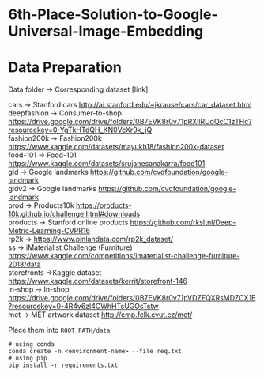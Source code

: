 # 6th-Place-Solution-to-Google-Universal-Image-Embedding

# Data Preparation

Data folder → Corresponding dataset [link]

cars → Stanford cars http://ai.stanford.edu/~jkrause/cars/car_dataset.html   
deepfashion →  Consumer-to-shop https://drive.google.com/drive/folders/0B7EVK8r0v71pRXllRUdQcC1zTHc?resourcekey=0-YgTkHTdQH_KN0VcXr9k_jQ  
fashion200k →  Fashion200k https://www.kaggle.com/datasets/mayukh18/fashion200k-dataset  
food-101 → Food-101 https://www.kaggle.com/datasets/srujanesanakarra/food101  
gld → Google landmarks https://github.com/cvdfoundation/google-landmark  
gldv2 → Google landmarks https://github.com/cvdfoundation/google-landmark  
prod → Products10k https://products-10k.github.io/challenge.html#downloads  
products → Stanford online products https://github.com/rksltnl/Deep-Metric-Learning-CVPR16  
rp2k → https://www.pinlandata.com/rp2k_dataset/  
ss → iMaterialist Challenge (Furniture) https://www.kaggle.com/competitions/imaterialist-challenge-furniture-2018/data  
storefronts →Kaggle dataset https://www.kaggle.com/datasets/kerrit/storefront-146  
in-shop →  In-shop https://drive.google.com/drive/folders/0B7EVK8r0v71pVDZFQXRsMDZCX1E?resourcekey=0-4R4v6zl4CWhHTsUGOsTstw  
met → MET artwork dataset http://cmp.felk.cvut.cz/met/

Place them into ```ROOT_PATH/data```

```
# using conda
conda create -n <environment-name> --file req.txt
# using pip 
pip install -r requirements.txt
